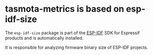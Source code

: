 
# tasmota-metrics is based on esp-idf-size

The ```esp-idf-size``` package is part of the [ESP-IDF](https://github.com/espressif/esp-idf) SDK for Espressif products and is automatically installed.

It is responsible for analyzing firmware binary size of ESP-IDF projects.
